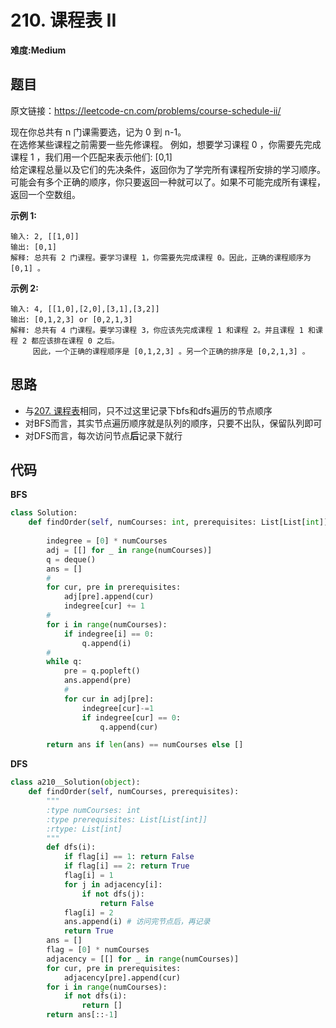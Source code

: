 # 210. 课程表 II
**难度:Medium**
## 题目
原文链接：https://leetcode-cn.com/problems/course-schedule-ii/

现在你总共有 n 门课需要选，记为 0 到 n-1。  
在选修某些课程之前需要一些先修课程。 例如，想要学习课程 0 ，你需要先完成课程 1 ，我们用一个匹配来表示他们: [0,1]  
给定课程总量以及它们的先决条件，返回你为了学完所有课程所安排的学习顺序。  
可能会有多个正确的顺序，你只要返回一种就可以了。如果不可能完成所有课程，返回一个空数组。

**示例 1:**
```
输入: 2, [[1,0]] 
输出: [0,1]
解释: 总共有 2 门课程。要学习课程 1，你需要先完成课程 0。因此，正确的课程顺序为 [0,1] 。
```
**示例 2:**
```
输入: 4, [[1,0],[2,0],[3,1],[3,2]]
输出: [0,1,2,3] or [0,2,1,3]
解释: 总共有 4 门课程。要学习课程 3，你应该先完成课程 1 和课程 2。并且课程 1 和课程 2 都应该排在课程 0 之后。
     因此，一个正确的课程顺序是 [0,1,2,3] 。另一个正确的排序是 [0,2,1,3] 。
```

## 思路
* 与[207. 课程表](https://github.com/czzbb/leetcode-python/blob/master/code/0207-%E8%AF%BE%E7%A8%8B%E8%A1%A8.md)相同，只不过这里记录下bfs和dfs遍历的节点顺序
* 对BFS而言，其实节点遍历顺序就是队列的顺序，只要不出队，保留队列即可
* 对DFS而言，每次访问节点**后**记录下就行

## 代码
**BFS**
```python
class Solution:
    def findOrder(self, numCourses: int, prerequisites: List[List[int]]) -> List[int]:
        
        indegree = [0] * numCourses
        adj = [[] for _ in range(numCourses)]
        q = deque()
        ans = []
        #
        for cur, pre in prerequisites:
            adj[pre].append(cur)
            indegree[cur] += 1
        #
        for i in range(numCourses):
            if indegree[i] == 0:
                q.append(i)
        #
        while q:
            pre = q.popleft()
            ans.append(pre)
            #
            for cur in adj[pre]:
                indegree[cur]-=1
                if indegree[cur] == 0:
                    q.append(cur)

        return ans if len(ans) == numCourses else []
```
**DFS**
```python
class a210__Solution(object):
    def findOrder(self, numCourses, prerequisites):
        """
        :type numCourses: int
        :type prerequisites: List[List[int]]
        :rtype: List[int]
        """
        def dfs(i):
            if flag[i] == 1: return False
            if flag[i] == 2: return True
            flag[i] = 1
            for j in adjacency[i]:
                if not dfs(j):
                    return False
            flag[i] = 2
            ans.append(i) # 访问完节点后，再记录
            return True
        ans = []
        flag = [0] * numCourses
        adjacency = [[] for _ in range(numCourses)]
        for cur, pre in prerequisites:
            adjacency[pre].append(cur)
        for i in range(numCourses):
            if not dfs(i):
                return []
        return ans[::-1]
```
